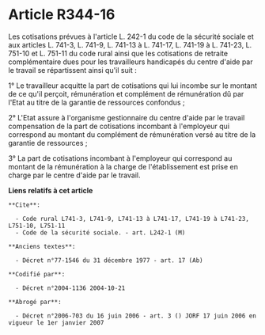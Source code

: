# Article R344-16

Les cotisations prévues à l'article L. 242-1 du code de la sécurité sociale et aux articles L. 741-3, L. 741-9, L. 741-13 à
L. 741-17, L. 741-19 à L. 741-23, L. 751-10 et L. 751-11 du code rural ainsi que les cotisations de retraite complémentaire
dues pour les travailleurs handicapés du centre d'aide par le travail se répartissent ainsi qu'il suit :

1° Le travailleur acquitte la part de cotisations qui lui incombe sur le montant de ce qu'il perçoit, rémunération et
complément de rémunération dû par l'Etat au titre de la garantie de ressources confondus ;

2° L'Etat assure à l'organisme gestionnaire du centre d'aide par le travail compensation de la part de cotisations incombant
à l'employeur qui correspond au montant du complément de rémunération versé au titre de la garantie de ressources ;

3° La part de cotisations incombant à l'employeur qui correspond au montant de la rémunération à la charge de l'établissement
est prise en charge par le centre d'aide par le travail.

**Liens relatifs à cet article**

	**Cite**:

	  - Code rural L741-3, L741-9, L741-13 à L741-17, L741-19 à L741-23, L751-10, L751-11
	  - Code de la sécurité sociale. - art. L242-1 (M)

	**Anciens textes**:

	  - Décret n°77-1546 du 31 décembre 1977 - art. 17 (Ab)

	**Codifié par**:

	  - Décret n°2004-1136 2004-10-21

	**Abrogé par**:

	  - Décret n°2006-703 du 16 juin 2006 - art. 3 () JORF 17 juin 2006 en vigueur le 1er janvier 2007
